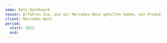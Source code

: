 ```yaml
---
name: Data Dashboard
teaser: Erfahren Sie, wie wir Mercedes-Benz geholfen haben, ein Produkt aus über einer halben Milliarde Fahrzeugdaten zu erschaffen, um urbane Mobilität und Infrastrukturen weltweit zu verbessern.
client: Mercedes-Benz
period:
  start: 2023
  end:
---
```

